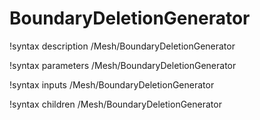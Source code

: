# BoundaryDeletionGenerator

!syntax description /Mesh/BoundaryDeletionGenerator

!syntax parameters /Mesh/BoundaryDeletionGenerator

!syntax inputs /Mesh/BoundaryDeletionGenerator

!syntax children /Mesh/BoundaryDeletionGenerator
